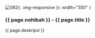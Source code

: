 ---
---

![082](/static/img/hibahcms/082.png){: .img-responsive }{: width="350" }

### {{ page.nohibah }} - {{ page.title }}

{{ page.deskripsi }}
